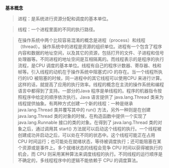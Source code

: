 
**基本概念** 

> 进程：是系统进行资源分配和调度的基本单位。

> 线程：一个进程里面的不同的执行路径。

>  在操作系统中两个比较容易混淆的概念是进程（process）和线程（thread）。操作系统中的进程是资源的组织单位。进程有一个包含了程序内容和数据的地址空间，以及其它的资源，包括打开的文件、子进程和信号处理器等。不同进程的地址空间是互相隔离的。而线程表示的是程序的执行流程，是CPU 调度的基本单位。线程有自己的程序计数器、寄存器、栈和帧等。引入线程的动机在于操作系统中阻塞式I/O 的存在。当一个线程所执行的I/O 被阻塞的时候，同一进程中的其它线程可以使用CPU 来进行计算。这样的话，就提高了应用的执行效率。线程的概念在主流的操作系统和编程语言中都得到了支持。一部分的Java 程序是单线程的。程序的机器指令按照程序中给定的顺序依次执行。Java 语言提供了 java.lang.Thread 类来为线程提供抽象。有两种方式创建一个新的线程：一种是继承 java.lang.Thread 类并覆写其中的 run() 方法，另外一种则是在创建 java.lang.Thread 类的对象的时候，在构造函数中提供一个实现了 java.lang.Runnable 接口的类的对象。在得到了 java.lang.Thread 类的对象之后，通过调用其 start() 方法就可以启动这个线程的执行。一个线程被创建成功并启动之后，可以处在不同的状态中。这个线程可能正在占用 CPU 时间运行；也可能处在就绪状态，等待被调度执行；还可能阻塞在某个资源或是事件上。多个就绪状态的线程会竞争 CPU 时间以获得被执行的机会，而 CPU 则采用某种算法来调度线程的执行。不同线程的运行顺序是不确定的，多线程程序中的逻辑不能依赖于 CPU 的调度算法。



